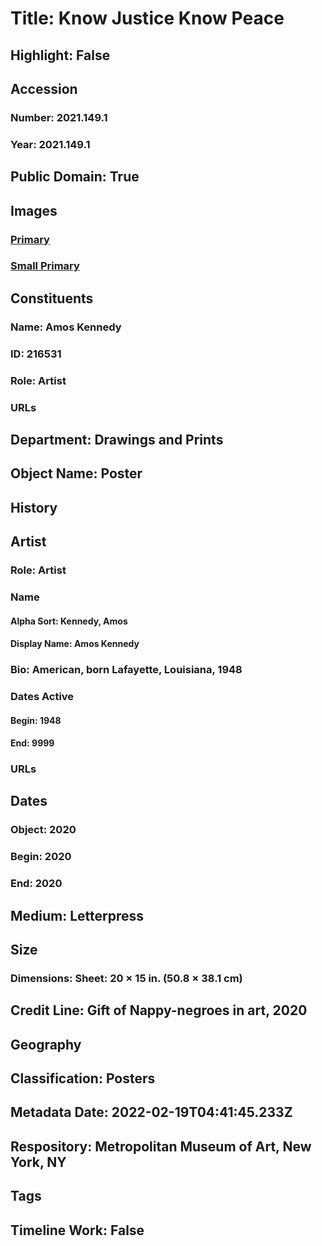 # Title: Know Justice Know Peace
## Highlight: False
## Accession
### Number: 2021.149.1
### Year: 2021.149.1
## Public Domain: True
## Images
### [Primary](https://images.metmuseum.org/CRDImages/dp/original/DP-23530-001.jpg)
### [Small Primary](https://images.metmuseum.org/CRDImages/dp/web-large/DP-23530-001.jpg)
## Constituents
### Name: Amos Kennedy
### ID: 216531
### Role: Artist
### URLs
## Department: Drawings and Prints
## Object Name: Poster
## History
## Artist
### Role: Artist
### Name
#### Alpha Sort: Kennedy, Amos
#### Display Name: Amos Kennedy
### Bio: American, born Lafayette, Louisiana, 1948
### Dates Active
#### Begin: 1948
#### End: 9999
### URLs
## Dates
### Object: 2020
### Begin: 2020
### End: 2020
## Medium: Letterpress
## Size
### Dimensions: Sheet: 20 × 15 in. (50.8 × 38.1 cm)
## Credit Line: Gift of Nappy-negroes in art, 2020
## Geography
## Classification: Posters
## Metadata Date: 2022-02-19T04:41:45.233Z
## Respository: Metropolitan Museum of Art, New York, NY
## Tags
## Timeline Work: False